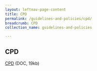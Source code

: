 ```yaml
---
layout: leftnav-page-content
title: CPD
permalink: /guidelines-and-policies/cpd/
breadcrumb: CPD
collection_name: guidelines-and-policies

---
```


CPD
---
[CPD](/files/CPDActivityCode-Updated26.02.2018.docx) (DOC, 19kb)
